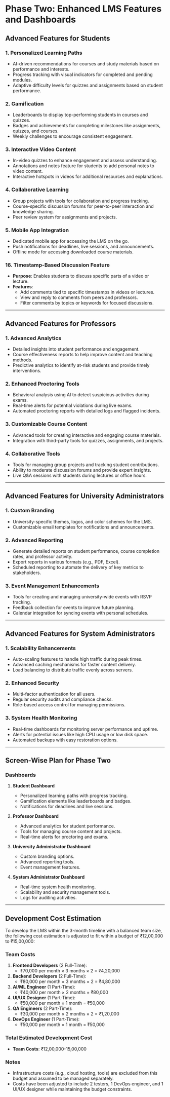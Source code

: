 # Phase Two: Enhanced LMS Features and Dashboards


## Advanced Features for Students

### 1. **Personalized Learning Paths**
- AI-driven recommendations for courses and study materials based on performance and interests.
- Progress tracking with visual indicators for completed and pending modules.
- Adaptive difficulty levels for quizzes and assignments based on student performance.

### 2. **Gamification**
- Leaderboards to display top-performing students in courses and quizzes.
- Badges and achievements for completing milestones like assignments, quizzes, and courses.
- Weekly challenges to encourage consistent engagement.

### 3. **Interactive Video Content**
- In-video quizzes to enhance engagement and assess understanding.
- Annotations and notes feature for students to add personal notes to video content.
- Interactive hotspots in videos for additional resources and explanations.

### 4. **Collaborative Learning**
- Group projects with tools for collaboration and progress tracking.
- Course-specific discussion forums for peer-to-peer interaction and knowledge sharing.
- Peer review system for assignments and projects.

### 5. **Mobile App Integration**
- Dedicated mobile app for accessing the LMS on the go.
- Push notifications for deadlines, live sessions, and announcements.
- Offline mode for accessing downloaded course materials.

### 16. **Timestamp-Based Discussion Feature**
- **Purpose**: Enables students to discuss specific parts of a video or lecture.
- **Features**:
  - Add comments tied to specific timestamps in videos or lectures.
  - View and reply to comments from peers and professors.
  - Filter comments by topics or keywords for focused discussions.

---

## Advanced Features for Professors

### 1. **Advanced Analytics**
- Detailed insights into student performance and engagement.
- Course effectiveness reports to help improve content and teaching methods.
- Predictive analytics to identify at-risk students and provide timely interventions.

### 2. **Enhanced Proctoring Tools**
- Behavioral analysis using AI to detect suspicious activities during exams.
- Real-time alerts for potential violations during live exams.
- Automated proctoring reports with detailed logs and flagged incidents.

### 3. **Customizable Course Content**
- Advanced tools for creating interactive and engaging course materials.
- Integration with third-party tools for quizzes, assignments, and projects.


### 4. **Collaborative Tools**
- Tools for managing group projects and tracking student contributions.
- Ability to moderate discussion forums and provide expert insights.
- Live Q&A sessions with students during lectures or office hours.

---

## Advanced Features for University Administrators

### 1. **Custom Branding**
- University-specific themes, logos, and color schemes for the LMS.
- Customizable email templates for notifications and announcements.

### 2. **Advanced Reporting**
- Generate detailed reports on student performance, course completion rates, and professor activity.
- Export reports in various formats (e.g., PDF, Excel).
- Scheduled reporting to automate the delivery of key metrics to stakeholders.

### 3. **Event Management Enhancements**
- Tools for creating and managing university-wide events with RSVP tracking.
- Feedback collection for events to improve future planning.
- Calendar integration for syncing events with personal schedules.

---

## Advanced Features for System Administrators

### 1. **Scalability Enhancements**
- Auto-scaling features to handle high traffic during peak times.
- Advanced caching mechanisms for faster content delivery.
- Load balancing to distribute traffic evenly across servers.

### 2. **Enhanced Security**
- Multi-factor authentication for all users.
- Regular security audits and compliance checks.
- Role-based access control for managing permissions.

### 3. **System Health Monitoring**
- Real-time dashboards for monitoring server performance and uptime.
- Alerts for potential issues like high CPU usage or low disk space.
- Automated backups with easy restoration options.

---

## Screen-Wise Plan for Phase Two

### **Dashboards**
1. **Student Dashboard**
   - Personalized learning paths with progress tracking.
   - Gamification elements like leaderboards and badges.
   - Notifications for deadlines and live sessions.

2. **Professor Dashboard**
   - Advanced analytics for student performance.
   - Tools for managing course content and projects.
   - Real-time alerts for proctoring and exams.

3. **University Administrator Dashboard**
   - Custom branding options.
   - Advanced reporting tools.
   - Event management features.

4. **System Administrator Dashboard**
   - Real-time system health monitoring.
   - Scalability and security management tools.
   - Logs for auditing activities.

---

## Development Cost Estimation

To develop the LMS within the 3-month timeline with a balanced team size, the following cost estimation is adjusted to fit within a budget of ₹12,00,000 to ₹15,00,000:

### Team Costs
1. **Frontend Developers** (2 Full-Time):
   - ₹70,000 per month × 3 months × 2 = ₹4,20,000
2. **Backend Developers** (2 Full-Time):
   - ₹80,000 per month × 3 months × 2 = ₹4,80,000
3. **AI/ML Engineer** (1 Part-Time):
   - ₹40,000 per month × 2 months = ₹80,000
4. **UI/UX Designer** (1 Part-Time):
   - ₹50,000 per month × 1 month = ₹50,000
5. **QA Engineers** (2 Part-Time):
   - ₹30,000 per month × 2 months × 2 = ₹1,20,000
6. **DevOps Engineer** (1 Part-Time):
   - ₹50,000 per month × 1 month = ₹50,000

### Total Estimated Development Cost
- **Team Costs**: ₹12,00,000-15,00,000

### Notes
- Infrastructure costs (e.g., cloud hosting, tools) are excluded from this budget and assumed to be managed separately.
- Costs have been adjusted to include 2 testers, 1 DevOps engineer, and 1 UI/UX designer while maintaining the budget constraints.